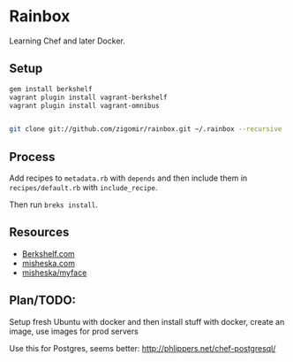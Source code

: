 # Rainbox

Learning Chef and later Docker.

## Setup

```bash
gem install berkshelf
vagrant plugin install vagrant-berkshelf
vagrant plugin install vagrant-omnibus


git clone git://github.com/zigomir/rainbox.git ~/.rainbox --recursive
```

## Process

Add recipes to `metadata.rb` with `depends` and then include them in `recipes/default.rb` with `include_recipe`.

Then run `breks install`.

## Resources

- [Berkshelf.com](http://berkshelf.com/)
- [misheska.com](http://misheska.com/blog/2013/06/16/getting-started-writing-chef-cookbooks-the-berkshelf-way/)
- [misheska/myface](https://github.com/misheska/myface)

## Plan/TODO:

Setup fresh Ubuntu with docker and then install stuff with docker, create an image, use images for prod servers

Use this for Postgres, seems better: http://phlippers.net/chef-postgresql/
